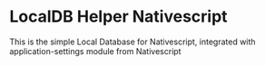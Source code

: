 # LocalDB Helper Nativescript
This is the simple Local Database for Nativescript, integrated with application-settings module from Nativescript
